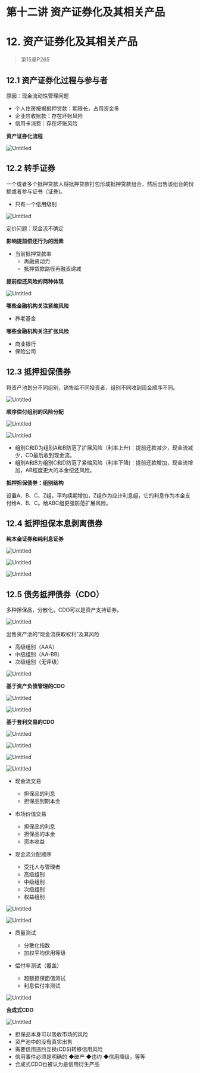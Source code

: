 # 第十二讲 资产证券化及其相关产品

# 12. 资产证券化及其相关产品

> 第15章P265
> 

## 12.1 资产证券化过程与参与者

原因：现金流动性管理问题

- 个人住房按揭抵押贷款：期限长，占用资金多
- 企业应收账款：存在坏账风险
- 信用卡消费：存在坏账风险

**资产证券化流程**

![Untitled](%E7%AC%AC%E5%8D%81%E4%BA%8C%E8%AE%B2%20%E8%B5%84%E4%BA%A7%E8%AF%81%E5%88%B8%E5%8C%96%E5%8F%8A%E5%85%B6%E7%9B%B8%E5%85%B3%E4%BA%A7%E5%93%81%20cd921dee77c64390b95ad9b44f73404a/Untitled.png)

## 12.2 转手证券

一个或者多个抵押贷款人将抵押贷款打包形成抵押贷款组合，然后出售该组合的份额或者参与证书（证券)。

- 只有一个信用级别

![Untitled](%E7%AC%AC%E5%8D%81%E4%BA%8C%E8%AE%B2%20%E8%B5%84%E4%BA%A7%E8%AF%81%E5%88%B8%E5%8C%96%E5%8F%8A%E5%85%B6%E7%9B%B8%E5%85%B3%E4%BA%A7%E5%93%81%20cd921dee77c64390b95ad9b44f73404a/Untitled%201.png)

定价问题：现金流不确定

**影响提前偿还行为的因素**

- 当前抵押贷款率
    - 再融资动力
    - 抵押贷款路径再融资递减

**提前偿还风险的两种体现**

![Untitled](%E7%AC%AC%E5%8D%81%E4%BA%8C%E8%AE%B2%20%E8%B5%84%E4%BA%A7%E8%AF%81%E5%88%B8%E5%8C%96%E5%8F%8A%E5%85%B6%E7%9B%B8%E5%85%B3%E4%BA%A7%E5%93%81%20cd921dee77c64390b95ad9b44f73404a/Untitled%202.png)

**哪些金融机构关注紧缩风险**

- 养老基金

**哪些金融机构关注扩张风险**

- 商业银行
- 保险公司

## 12.3 抵押担保债券

将资产池划分不同组别，销售给不同投资者，组别不同收到现金顺序不同。

![Untitled](%E7%AC%AC%E5%8D%81%E4%BA%8C%E8%AE%B2%20%E8%B5%84%E4%BA%A7%E8%AF%81%E5%88%B8%E5%8C%96%E5%8F%8A%E5%85%B6%E7%9B%B8%E5%85%B3%E4%BA%A7%E5%93%81%20cd921dee77c64390b95ad9b44f73404a/Untitled%203.png)

**顺序偿付组别的风险分配**

![Untitled](%E7%AC%AC%E5%8D%81%E4%BA%8C%E8%AE%B2%20%E8%B5%84%E4%BA%A7%E8%AF%81%E5%88%B8%E5%8C%96%E5%8F%8A%E5%85%B6%E7%9B%B8%E5%85%B3%E4%BA%A7%E5%93%81%20cd921dee77c64390b95ad9b44f73404a/Untitled%204.png)

![Untitled](%E7%AC%AC%E5%8D%81%E4%BA%8C%E8%AE%B2%20%E8%B5%84%E4%BA%A7%E8%AF%81%E5%88%B8%E5%8C%96%E5%8F%8A%E5%85%B6%E7%9B%B8%E5%85%B3%E4%BA%A7%E5%93%81%20cd921dee77c64390b95ad9b44f73404a/Untitled%205.png)

- 组别C和D为组别A和B防范了扩展风险（利率上升)：提前还款减少，现金流减少，CD最后收到现金流。
- 组别A和B为组别C和D防范了紧缩风险（利率下降)：提前还款增加，现金流增加，AB程度更大的本金偿还风险。

**抵押担保债券：组别结构**

设置A、B、C、Z组，平均续期增加，Z组作为应计利息组，它的利息作为本金支付给A、B、C。给ABC组更强防范扩展风险。

## 12.4 抵押担保本息剥离债券

**纯本金证券和纯利息证券**

![Untitled](%E7%AC%AC%E5%8D%81%E4%BA%8C%E8%AE%B2%20%E8%B5%84%E4%BA%A7%E8%AF%81%E5%88%B8%E5%8C%96%E5%8F%8A%E5%85%B6%E7%9B%B8%E5%85%B3%E4%BA%A7%E5%93%81%20cd921dee77c64390b95ad9b44f73404a/Untitled%206.png)

![Untitled](%E7%AC%AC%E5%8D%81%E4%BA%8C%E8%AE%B2%20%E8%B5%84%E4%BA%A7%E8%AF%81%E5%88%B8%E5%8C%96%E5%8F%8A%E5%85%B6%E7%9B%B8%E5%85%B3%E4%BA%A7%E5%93%81%20cd921dee77c64390b95ad9b44f73404a/Untitled%207.png)

![Untitled](%E7%AC%AC%E5%8D%81%E4%BA%8C%E8%AE%B2%20%E8%B5%84%E4%BA%A7%E8%AF%81%E5%88%B8%E5%8C%96%E5%8F%8A%E5%85%B6%E7%9B%B8%E5%85%B3%E4%BA%A7%E5%93%81%20cd921dee77c64390b95ad9b44f73404a/Untitled%208.png)

## 12.5 债务抵押债券（CDO）

多种担保品，分散化。CDO可以是资产支持证券。

![Untitled](%E7%AC%AC%E5%8D%81%E4%BA%8C%E8%AE%B2%20%E8%B5%84%E4%BA%A7%E8%AF%81%E5%88%B8%E5%8C%96%E5%8F%8A%E5%85%B6%E7%9B%B8%E5%85%B3%E4%BA%A7%E5%93%81%20cd921dee77c64390b95ad9b44f73404a/Untitled%209.png)

出售资产池的“现金流获取权利”及其风险

- 高级组别（AAA）
- 中级组别（AA-BB）
- 次级组别（无评级）

![Untitled](%E7%AC%AC%E5%8D%81%E4%BA%8C%E8%AE%B2%20%E8%B5%84%E4%BA%A7%E8%AF%81%E5%88%B8%E5%8C%96%E5%8F%8A%E5%85%B6%E7%9B%B8%E5%85%B3%E4%BA%A7%E5%93%81%20cd921dee77c64390b95ad9b44f73404a/Untitled%2010.png)

**基于资产负债管理的CDO**

![Untitled](%E7%AC%AC%E5%8D%81%E4%BA%8C%E8%AE%B2%20%E8%B5%84%E4%BA%A7%E8%AF%81%E5%88%B8%E5%8C%96%E5%8F%8A%E5%85%B6%E7%9B%B8%E5%85%B3%E4%BA%A7%E5%93%81%20cd921dee77c64390b95ad9b44f73404a/Untitled%2011.png)

![Untitled](%E7%AC%AC%E5%8D%81%E4%BA%8C%E8%AE%B2%20%E8%B5%84%E4%BA%A7%E8%AF%81%E5%88%B8%E5%8C%96%E5%8F%8A%E5%85%B6%E7%9B%B8%E5%85%B3%E4%BA%A7%E5%93%81%20cd921dee77c64390b95ad9b44f73404a/Untitled%2012.png)

**基于套利交易的CDO**

![Untitled](%E7%AC%AC%E5%8D%81%E4%BA%8C%E8%AE%B2%20%E8%B5%84%E4%BA%A7%E8%AF%81%E5%88%B8%E5%8C%96%E5%8F%8A%E5%85%B6%E7%9B%B8%E5%85%B3%E4%BA%A7%E5%93%81%20cd921dee77c64390b95ad9b44f73404a/Untitled%2013.png)

![Untitled](%E7%AC%AC%E5%8D%81%E4%BA%8C%E8%AE%B2%20%E8%B5%84%E4%BA%A7%E8%AF%81%E5%88%B8%E5%8C%96%E5%8F%8A%E5%85%B6%E7%9B%B8%E5%85%B3%E4%BA%A7%E5%93%81%20cd921dee77c64390b95ad9b44f73404a/Untitled%2014.png)

![Untitled](%E7%AC%AC%E5%8D%81%E4%BA%8C%E8%AE%B2%20%E8%B5%84%E4%BA%A7%E8%AF%81%E5%88%B8%E5%8C%96%E5%8F%8A%E5%85%B6%E7%9B%B8%E5%85%B3%E4%BA%A7%E5%93%81%20cd921dee77c64390b95ad9b44f73404a/Untitled%2015.png)

![Untitled](%E7%AC%AC%E5%8D%81%E4%BA%8C%E8%AE%B2%20%E8%B5%84%E4%BA%A7%E8%AF%81%E5%88%B8%E5%8C%96%E5%8F%8A%E5%85%B6%E7%9B%B8%E5%85%B3%E4%BA%A7%E5%93%81%20cd921dee77c64390b95ad9b44f73404a/Untitled%2016.png)

- 现金流交易
    - 担保品的利息
    - 担保品到期本金
- 市场价值交易
    - 担保品的利息
    - 担保品的本金
    - 资本收益

- 现金流分配顺序
    - 受托人与管理者
    - 高级组别
    - 中级组别
    - 次级组别
    - 权益组别

![Untitled](%E7%AC%AC%E5%8D%81%E4%BA%8C%E8%AE%B2%20%E8%B5%84%E4%BA%A7%E8%AF%81%E5%88%B8%E5%8C%96%E5%8F%8A%E5%85%B6%E7%9B%B8%E5%85%B3%E4%BA%A7%E5%93%81%20cd921dee77c64390b95ad9b44f73404a/Untitled%2017.png)

![Untitled](%E7%AC%AC%E5%8D%81%E4%BA%8C%E8%AE%B2%20%E8%B5%84%E4%BA%A7%E8%AF%81%E5%88%B8%E5%8C%96%E5%8F%8A%E5%85%B6%E7%9B%B8%E5%85%B3%E4%BA%A7%E5%93%81%20cd921dee77c64390b95ad9b44f73404a/Untitled%2018.png)

- 质量测试
    - 分散化指数
    - 加权平均信用等级

- 偿付率测试（覆盖）
    - 超额担保面值测试
    - 利息偿付率测试

![Untitled](%E7%AC%AC%E5%8D%81%E4%BA%8C%E8%AE%B2%20%E8%B5%84%E4%BA%A7%E8%AF%81%E5%88%B8%E5%8C%96%E5%8F%8A%E5%85%B6%E7%9B%B8%E5%85%B3%E4%BA%A7%E5%93%81%20cd921dee77c64390b95ad9b44f73404a/Untitled%2019.png)

**合成式CDO**

![Untitled](%E7%AC%AC%E5%8D%81%E4%BA%8C%E8%AE%B2%20%E8%B5%84%E4%BA%A7%E8%AF%81%E5%88%B8%E5%8C%96%E5%8F%8A%E5%85%B6%E7%9B%B8%E5%85%B3%E4%BA%A7%E5%93%81%20cd921dee77c64390b95ad9b44f73404a/Untitled%2020.png)

- 担保品本身可以吸收市场的风险
- 资产池中的没有真实出售
- 需要信用违约互换(CDS)转移信用风险
- 信用事件必须是明确的
◆破产
◆违约
◆信用降级，等等
- 合成式CDO也被认为是信用衍生产品